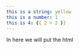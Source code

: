 ```yaml
---
this is a string: yellow
this is a number: 1
this is 4: {{ 2 + 2 }}
---
```


In here we will put the html
